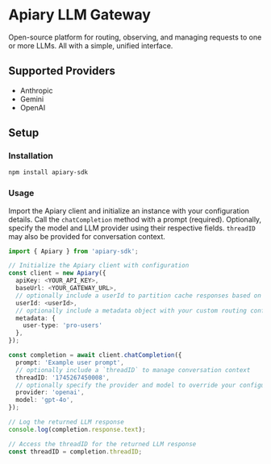 # Apiary LLM Gateway

Open-source platform for routing, observing, and managing requests to one or more LLMs.
All with a simple, unified interface.

## Supported Providers

* Anthropic
* Gemini
* OpenAI

## Setup

### Installation

```bash
npm install apiary-sdk
```

### Usage

Import the Apiary client and initialize an instance with your configuration details. 
Call the `chatCompletion` method with a prompt (required). Optionally, specify the 
model and LLM provider using their respective fields. `threadID` may also be provided 
for conversation context.

```ts
import { Apiary } from 'apiary-sdk';

// Initialize the Apiary client with configuration
const client = new Apiary({
  apiKey: <YOUR_API_KEY>,
  baseUrl: <YOUR_GATEWAY_URL>,
  // optionally include a userId to partition cache responses based on userId
  userId: <userId>,
  // optionally include a metadata object with your custom routing configuration groups
  metadata: {
    user-type: 'pro-users'
  },
});

const completion = await client.chatCompletion({
  prompt: 'Example user prompt',
  // optionally include a `threadID` to manage conversation context 
  threadID: '1745267450008',
  // optionally specify the provider and model to override your configuration defaults
  provider: 'openai',
  model: 'gpt-4o',
});

// Log the returned LLM response
console.log(completion.response.text);

// Access the threadID for the returned LLM response
const threadID = completion.threadID;
```
